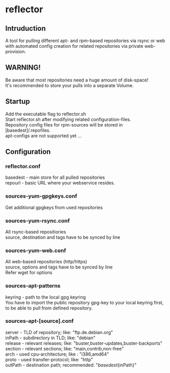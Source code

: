 # reflector

## Intruduction

A tool for pulling different apt- and rpm-based repositories via rsync or web with automated config creation for related repositories via private web-provision.

## WARNING!

Be aware that most repositories need a huge amount of disk-space!  
It's recommended to store your pulls into a separate Volume.

## Startup

Add the executable flag to reflector.sh  
Start reflector.sh after modifying related configuration-files.  
Repository config files for rpm-sources will be stored in [basedest]/.repofiles.  
apt-configs are not supported yet ...

## Configuration

### reflector.conf
basedest - main store for all pulled repositories  
repourl - basic URL where your webservice resides.

### sources-yum-gpgkeys.conf
Get additional gpgkeys from used repositories

### sources-yum-rsync.conf
All rsync-based repositiories  
source, destination and tags have to be synced by line

### sources-yum-web.conf
All web-based repositories (http/https)  
source, options and tags have to be synced by line  
Refer wget for options

### sources-apt-patterns
keyring - path to the local gpg keyring  
You have to import the public repository gpg-key to your local keyring first, to be able to pull from defined repository.

### sources-apt-[source].conf
server - TLD of repository; like: "ftp.de.debian.org"  
inPath - subdirectory in TLD; like: "debian"  
release - relevant releases; like: "buster,buster-updates,buster-backports"  
section - relevant sections; like: "main,contrib,non-free"  
arch - used cpu-architecture; like : "i386,amd64"  
proto - used transfer-protocol; like: "http"  
outPath - destination path; recommended: "${basedest}${inPath}"